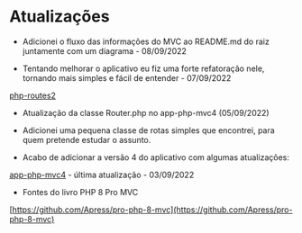 # Atualizações

- Adicionei o fluxo das informações do MVC ao README.md do raiz juntamente com um diagrama - 08/09/2022

- Tentando melhorar o aplicativo eu fiz uma forte refatoração nele, tornando mais simples e fácil de entender - 07/09/2022

[php-routes2](php-routes2)

- Atualização da classe Router.php no app-php-mvc4 (05/09/2022)

- Adicionei uma pequena classe de rotas simples que encontrei, para quem pretende estudar o assunto.

- Acabo de adicionar a versão 4 do aplicativo com algumas atualizações:

[app-php-mvc4](app-php-mvc4) - última atualização - 03/09/2022

- Fontes do livro PHP 8 Pro MVC

[https://github.com/Apress/pro-php-8-mvc](https://github.com/Apress/pro-php-8-mvc)

